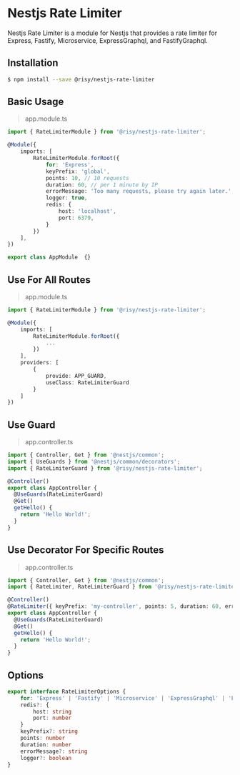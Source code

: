 # Nestjs Rate Limiter

Nestjs Rate Limiter is a module for Nestjs that provides a rate limiter for Express, Fastify, Microservice, ExpressGraphql, and FastifyGraphql.

## Installation

```bash
$ npm install --save @risy/nestjs-rate-limiter
```

## Basic Usage

> app.module.ts
```typescript
import { RateLimiterModule } from '@risy/nestjs-rate-limiter';

@Module({
    imports: [
        RateLimiterModule.forRoot({
            for: 'Express',
            keyPrefix: 'global',
            points: 10, // 10 requests
            duration: 60, // per 1 minute by IP
            errorMessage: 'Too many requests, please try again later.',
            logger: true,
            redis: {
                host: 'localhost',
                port: 6379,
            }
        })
    ],
})

export class AppModule  {}
```

## Use For All Routes
> app.module.ts
```typescript
import { RateLimiterModule } from '@risy/nestjs-rate-limiter';

@Module({
    imports: [
        RateLimiterModule.forRoot({
            ...
        })
    ],
    providers: [
        {
            provide: APP_GUARD,
            useClass: RateLimiterGuard
        }
    ]
})
```

## Use Guard

> app.controller.ts

```typescript
import { Controller, Get } from '@nestjs/common';
import { UseGuards } from '@nestjs/common/decorators';
import { RateLimiterGuard } from '@risy/nestjs-rate-limiter';

@Controller()
export class AppController {
  @UseGuards(RateLimiterGuard)
  @Get()
  getHello() {
    return 'Hello World!';
  }
}
```

## Use Decorator For Specific Routes
> app.controller.ts
```typescript
import { Controller, Get } from '@nestjs/common';
import { RateLimiter, RateLimiterGuard } from '@risy/nestjs-rate-limiter';

@Controller()
@RateLimiter({ keyPrefix: 'my-controller', points: 5, duration: 60, errorMessage: 'Too many requests, please try again later.' })
export class AppController {
  @UseGuards(RateLimiterGuard)
  @Get()
  getHello() {
    return 'Hello World!';
  }
}
```

## Options
```typescript
export interface RateLimiterOptions {
    for: 'Express' | 'Fastify' | 'Microservice' | 'ExpressGraphql' | 'FastifyGraphql'
    redis?: {
        host: string
        port: number
    }
    keyPrefix?: string
    points: number
    duration: number
    errorMessage?: string
    logger?: boolean
}
```
